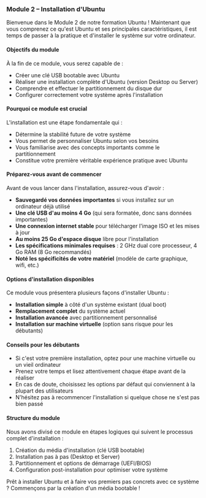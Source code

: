 ### Module 2 – Installation d'Ubuntu

Bienvenue dans le Module 2 de notre formation Ubuntu ! Maintenant que vous comprenez ce qu'est Ubuntu et ses principales caractéristiques, il est temps de passer à la pratique et d'installer le système sur votre ordinateur.

#### Objectifs du module

À la fin de ce module, vous serez capable de :
- Créer une clé USB bootable avec Ubuntu
- Réaliser une installation complète d'Ubuntu (version Desktop ou Server)
- Comprendre et effectuer le partitionnement du disque dur
- Configurer correctement votre système après l'installation

#### Pourquoi ce module est crucial

L'installation est une étape fondamentale qui :
- Détermine la stabilité future de votre système
- Vous permet de personnaliser Ubuntu selon vos besoins
- Vous familiarise avec des concepts importants comme le partitionnement
- Constitue votre première véritable expérience pratique avec Ubuntu

#### Préparez-vous avant de commencer

Avant de vous lancer dans l'installation, assurez-vous d'avoir :
- **Sauvegardé vos données importantes** si vous installez sur un ordinateur déjà utilisé
- **Une clé USB d'au moins 4 Go** (qui sera formatée, donc sans données importantes)
- **Une connexion internet stable** pour télécharger l'image ISO et les mises à jour
- **Au moins 25 Go d'espace disque** libre pour l'installation
- **Les spécifications minimales requises** : 2 GHz dual core processeur, 4 Go RAM (8 Go recommandés)
- **Noté les spécificités de votre matériel** (modèle de carte graphique, wifi, etc.)

#### Options d'installation disponibles

Ce module vous présentera plusieurs façons d'installer Ubuntu :
- **Installation simple** à côté d'un système existant (dual boot)
- **Remplacement complet** du système actuel
- **Installation avancée** avec partitionnement personnalisé
- **Installation sur machine virtuelle** (option sans risque pour les débutants)

#### Conseils pour les débutants

- Si c'est votre première installation, optez pour une machine virtuelle ou un vieil ordinateur
- Prenez votre temps et lisez attentivement chaque étape avant de la réaliser
- En cas de doute, choisissez les options par défaut qui conviennent à la plupart des utilisateurs
- N'hésitez pas à recommencer l'installation si quelque chose ne s'est pas bien passé

#### Structure du module

Nous avons divisé ce module en étapes logiques qui suivent le processus complet d'installation :
1. Création du média d'installation (clé USB bootable)
2. Installation pas à pas (Desktop et Server)
3. Partitionnement et options de démarrage (UEFI/BIOS)
4. Configuration post-installation pour optimiser votre système

Prêt à installer Ubuntu et à faire vos premiers pas concrets avec ce système ? Commençons par la création d'un média bootable !
